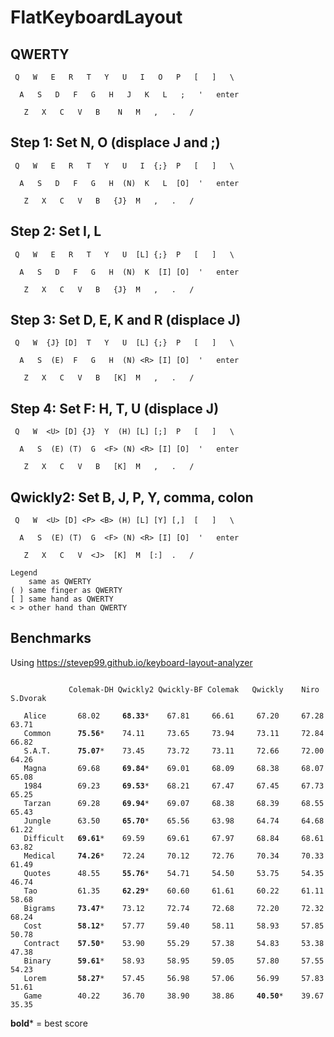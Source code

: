 # FlatKeyboardLayout

## QWERTY
```
 Q   W   E   R   T   Y   U   I   O   P   [   ]   \

  A   S   D   F   G   H   J   K   L   ;   '   enter

   Z   X   C   V   B    N   M   ,   .   /
```

## Step 1: Set N, O (displace J and ;)
```
 Q   W   E   R   T   Y   U   I  {;}  P   [   ]   \

  A   S   D   F   G   H  (N)  K   L  [O]  '   enter

   Z   X   C   V   B   {J}  M   ,   .   /
```

## Step 2: Set I, L
```
 Q   W   E   R   T   Y   U  [L] {;}  P   [   ]   \

  A   S   D   F   G   H  (N)  K  [I] [O]  '   enter

   Z   X   C   V   B   {J}  M   ,   .   /
```

## Step 3: Set D, E, K and R (displace J)
```
 Q   W  {J} [D]  T   Y   U  [L] {;}  P   [   ]   \

  A   S  (E)  F   G   H  (N) <R> [I] [O]  '   enter

   Z   X   C   V   B   [K]  M   ,   .   /
```

## Step 4: Set F: H, T, U (displace J)
```
 Q   W  <U> [D] {J}  Y  (H) [L] [;]  P   [   ]   \

  A   S  (E) (T)  G  <F> (N) <R> [I] [O]  '   enter

   Z   X   C   V   B   [K]  M   ,   .   /
```

## Qwickly2: Set B, J, P, Y, comma, colon

```
 Q   W  <U> [D] <P> <B> (H) [L] [Y] [,]  [   ]   \

  A   S  (E) (T)  G  <F> (N) <R> [I] [O]  '   enter

   Z   X   C   V  <J>  [K]  M  [:]  .   /

Legend
    same as QWERTY
( ) same finger as QWERTY
[ ] same hand as QWERTY
< > other hand than QWERTY
```

## Benchmarks

Using https://stevep99.github.io/keyboard-layout-analyzer

<pre><code>
             Colemak-DH Qwickly2 Qwickly-BF Colemak   Qwickly    Niro     S.Dvorak

   Alice       68.02     <b>68.33</b>*    67.81     66.61     67.20     67.28     63.71
   Common      <b>75.56</b>*    74.11     73.65     73.94     73.11     72.84     66.82
   S.A.T.      <b>75.07</b>*    73.45     73.72     73.11     72.66     72.00     64.26
   Magna       69.68     <b>69.84</b>*    69.01     68.09     68.38     68.07     65.08
   1984        69.23     <b>69.53</b>*    68.21     67.47     67.45     67.73     65.25
   Tarzan      69.28     <b>69.94</b>*    69.07     68.38     68.39     68.55     65.43
   Jungle      63.50     <b>65.70</b>*    65.56     63.98     64.74     64.68     61.22
   Difficult   <b>69.61</b>*    69.59     69.61     67.97     68.84     68.61     63.82
   Medical     <b>74.26</b>*    72.24     70.12     72.76     70.34     70.33     61.49
   Quotes      48.55     <b>55.76</b>*    54.71     54.50     53.75     54.35     46.74
   Tao         61.35     <b>62.29</b>*    60.60     61.61     60.22     61.11     58.68
   Bigrams     <b>73.47</b>*    73.12     72.74     72.68     72.20     72.32     68.24
   Cost        <b>58.12</b>*    57.77     59.40     58.11     58.93     57.85     50.78
   Contract    <b>57.50</b>*    53.90     55.29     57.38     54.83     53.38     47.38
   Binary      <b>59.61</b>*    58.93     58.95     59.05     57.80     57.55     54.23
   Lorem       <b>58.27</b>*    57.45     56.98     57.06     56.99     57.83     51.61
   Game        40.22     36.70     38.90     38.86     <b>40.50</b>*    39.67     35.35
</code></pre>
**bold*** = best score
